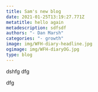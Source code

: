 ```yaml
---
title: Sam's new blog
date: 2021-01-25T13:19:27.771Z
metatitle: hello again
metadescription: sdfsdf
authors: "- Dan Marsh"
categories: "- growth"
image: img/WFH-diary-headline.jpg
ogimage: img/WFH-diaryOG.jpg
type: blog
---
```

dshfg dfg

dfg
